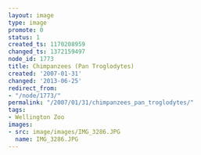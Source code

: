 ```yaml
---
layout: image
type: image
promote: 0
status: 1
created_ts: 1170208959
changed_ts: 1372159497
node_id: 1773
title: Chimpanzees (Pan Troglodytes)
created: '2007-01-31'
changed: '2013-06-25'
redirect_from:
- "/node/1773/"
permalink: "/2007/01/31/chimpanzees_pan_troglodytes/"
tags:
- Wellington Zoo
images:
- src: image/images/IMG_3286.JPG
  name: IMG_3286.JPG
---
```


